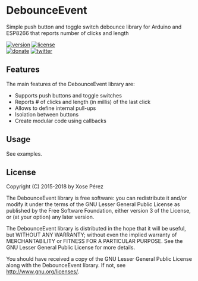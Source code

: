# DebounceEvent

Simple push button and toggle switch debounce library for Arduino and ESP8266 that reports number of clicks and length

[![version](https://img.shields.io/badge/version-2.0.2-brightgreen.svg)](CHANGELOG.md)
[![license](https://img.shields.io/badge/license-LGPL--3.0-orange.svg)](LICENSE)
<br />
[![donate](https://img.shields.io/badge/donate-PayPal-blue.svg)](https://www.paypal.com/cgi-bin/webscr?cmd=_donations&business=xose%2eperez%40gmail%2ecom&lc=US&no_note=0&currency_code=EUR&bn=PP%2dDonationsBF%3abtn_donate_LG%2egif%3aNonHostedGuest)
[![twitter](https://img.shields.io/twitter/follow/xoseperez.svg?style=social)](https://twitter.com/intent/follow?screen_name=xoseperez)

## Features

The main features of the DebounceEvent library are:

* Supports push buttons and toggle switches
* Reports # of clicks and length (in millis) of the last click
* Allows to define internal pull-ups
* Isolation between buttons
* Create modular code using callbacks

## Usage

See examples.

## License

Copyright (C) 2015-2018 by Xose Pérez <xose dot perez at gmail dot com>

The DebounceEvent library is free software: you can redistribute it and/or modify
it under the terms of the GNU Lesser General Public License as published by
the Free Software Foundation, either version 3 of the License, or
(at your option) any later version.

The DebounceEvent library is distributed in the hope that it will be useful,
but WITHOUT ANY WARRANTY; without even the implied warranty of
MERCHANTABILITY or FITNESS FOR A PARTICULAR PURPOSE.  See the
GNU Lesser General Public License for more details.

You should have received a copy of the GNU Lesser General Public License
along with the DebounceEvent library.  If not, see <http://www.gnu.org/licenses/>.

